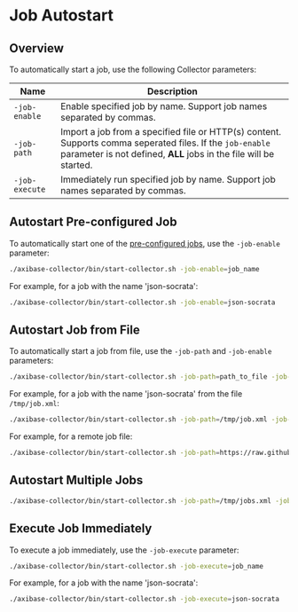 # Job Autostart

## Overview

To automatically start a job, use the following Collector parameters:

**Name** | **Description**
----- | -----
`-job-enable` | Enable specified job by name. Support job names separated by commas.
`-job-path` | Import a job from a specified file or HTTP(s) content. Supports comma seperated files. If the `job-enable` parameter is not defined, **ALL** jobs in the file will be started.
`-job-execute` | Immediately run specified job by name. Support job names separated by commas.

## Autostart Pre-configured Job

To automatically start one of the [pre-configured jobs](pre-configured-jobs.md), use the `-job-enable` parameter:

```sh
./axibase-collector/bin/start-collector.sh -job-enable=job_name
```
 
For example, for a job with the name 'json-socrata':

```sh
./axibase-collector/bin/start-collector.sh -job-enable=json-socrata
```

## Autostart Job from File

To automatically start a job from file, use the `-job-path` and `-job-enable` parameters:

```sh
./axibase-collector/bin/start-collector.sh -job-path=path_to_file -job-enable=job_name
```
 
For example, for a job with the name 'json-socrata' from the file `/tmp/job.xml`:

```sh
./axibase-collector/bin/start-collector.sh -job-path=/tmp/job.xml -job-enable=json-socrata
```

For example, for a remote job file:

```sh
./axibase-collector/bin/start-collector.sh -job-path=https://raw.githubusercontent.com/axibase/axibase-collector-docs/master/job-templates/icmp-ping.xml
```

## Autostart Multiple Jobs

```sh
./axibase-collector/bin/start-collector.sh -job-path=/tmp/jobs.xml -job-enable=json-job,tcp-job
```

## Execute Job Immediately

To execute a job immediately, use the `-job-execute` parameter:

```sh
./axibase-collector/bin/start-collector.sh -job-execute=job_name
```

For example, for a job with the name 'json-socrata':

```sh
./axibase-collector/bin/start-collector.sh -job-execute=json-socrata
```
